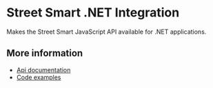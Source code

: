 # Street Smart .NET Integration

Makes the Street Smart JavaScript API available for .NET applications.

## More information

- [Api documentation](https://docs.cyclomedia.com/StreetSmart/dotnet/documentation)
- [Code examples](https://www.cyclomedia.com/us/code-samples)
